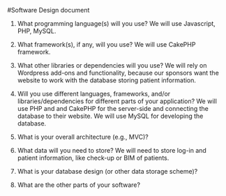  
#Software Design document
1.  What programming language(s) will you use? We will use Javascript, PHP, MySQL.
 
2.  What framework(s), if any, will you use? We will use CakePHP framework. 
 
3.  What other libraries or dependencies will you use? We will rely on Wordpress add-ons and functionality, because our sponsors want
the website to work with the database storing patient information. 
 
4.  Will you use different languages, frameworks, and/or libraries/dependencies for different parts of your application? 
    We will use PHP and and CakePHP for the server-side and connecting the database to their website. We will use MySQL
    for developing the database. 
 
5.  What is your overall architecture (e.g., MVC)?
 
6.  What data will you need to store? We will need to store log-in and patient information, like check-up or BIM of patients.  

7.  What is your database design (or other data storage scheme)?  
 
8.  What are the other parts of your software? 
